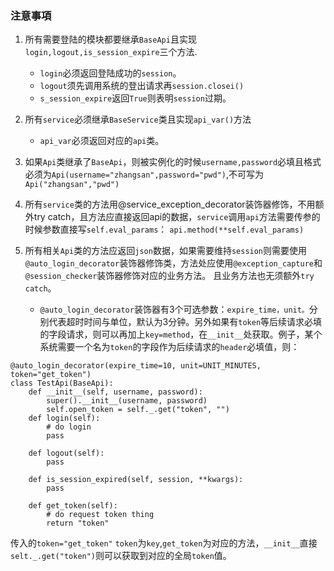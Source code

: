 ### 注意事項
1. 所有需要登陆的模块都要继承`BaseApi`且实现`login,logout,is_session_expire`三个方法.     
    * `login`必须返回登陆成功的`session`。  
    * `logout`须先调用系统的登出请求再`session.closei()`  
    * `s_session_expire`返回`True`则表明`session`过期。

2. 所有`service`必须继承`BaseService`类且实现`api_var()`方法
    * `api_var`必须返回对应的`api`类。

3. 如果`Api`类继承了`BaseApi`，则被实例化的时候`username,password`必填且格式必须为`Api(username="zhangsan",password="pwd")`,不可写为`Api("zhangsan","pwd")`

4. 所有`service`类的方法用@service_exception_decorator装饰器修饰，不用额外try catch，且方法应直接返回api的数据，`service`调用`api`方法需要传参的时候参数直接写`self.eval_params`：
`api.method(**self.eval_params)`

5. 所有相关`Api`类的方法应返回`json`数据，如果需要维持`session`则需要使用`@auto_login_decorator`装饰器修饰类，方法处应使用`@exception_capture`和`@session_checker`装饰器修饰对应的业务方法。
且业务方法也无须额外`try catch`。
    * `@auto_login_decorator`装饰器有3个可选参数：`expire_time，unit。`分别代表超时时间与单位，默认为3分钟。另外如果有`token`等后续请求必填的字段请求，则可以再加上`key=method`，在`__init__`处获取。例子，某个系统需要一个名为`token`的字段作为后续请求的`header`必填值，则：

```
@auto_login_decorator(expire_time=10, unit=UNIT_MINUTES, token="get_token")
class TestApi(BaseApi):
    def __init__(self, username, password):
        super().__init__(username, password)
        self.open_token = self._.get("token", "")
    def login(self):
        # do login
        pass
    
    def logout(self):
        pass
    
    def is_session_expired(self, session, **kwargs):
        pass
    
    def get_token(self):
        # do request token thing
        return "token"
```
传入的`token="get_token"` `token`为`key`,`get_token`为对应的方法，`__init__`直接`selt._.get("token")`则可以获取到对应的全局`token`值。